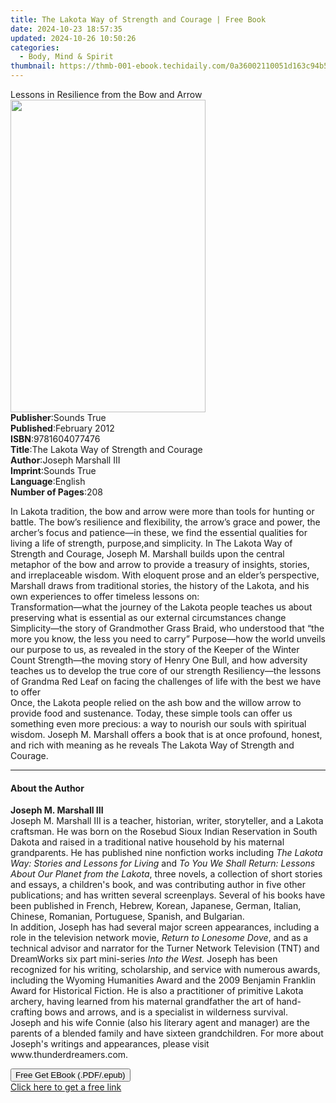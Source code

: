 ```yaml
---
title: The Lakota Way of Strength and Courage | Free Book
date: 2024-10-23 18:57:35
updated: 2024-10-26 10:50:26
categories:
  - Body, Mind & Spirit
thumbnail: https://thmb-001-ebook.techidaily.com/0a36002110051d163c94b564cd23b5c375eebb6fc6191d5b7b331fd2beca61b4.jpg
---
```

<main id="book-container">
  <div class="flex flex-col">
    <div class="book-brief flex-1 py-6 px-4 sm:p-6 md:py-10 md:px-8">
      <!-- brief-->
      <div class="book-brief-main">
        Lessons in Resilience from the Bow and Arrow
      </div>
    </div>
    <div
      class="book-meta-info flex-1 grid gap-4 col-start-1 col-end-3 row-start-1 sm:mb-6 sm:grid-cols-4 lg:gap-6 lg:col-start-2 lg:row-end-6 lg:row-span-6 lg:mb-0"
    >
      <div
        class="book-meta-info-left place-content-center mt-4 p-4 text-sm leading-6 col-start-2 col-span-2 dark:text-slate-400"
      >
        <img
          class="w-full h-500 object-cover rounded-lg sm:h-255 sm:col-span-2 lg:col-span-full"
          src="https://img-001-ebook.techidaily.com/22fed8bb19d00a7ca008ecc143db041bdcf37216b24b876c9900af528b1a73f3.jpg"
          alt=""
          width="312"
          height="500"
        />
      </div>
      <div
        class="book-meta-info-right mt-2 col-start-1 row-start-2 col-span-3 self-center"
      >
        <!-- meta data  -->
        <div class="flex flex-col px-4 md:px-8">
          <div class="flex-1">
            <strong>Publisher</strong>:<span class="px-2">Sounds True</span>
          </div>
          <div class="flex-1">
            <strong>Published</strong>:<span class="px-2">February 2012</span>
          </div>
          <div class="flex-1">
            <strong>ISBN</strong>:<span class="px-2">9781604077476</span>
          </div>
          <div class="flex-1">
            <strong>Title</strong>:<span class="px-2"
              >The Lakota Way of Strength and Courage</span
            >
          </div>
          <div class="flex-1">
            <strong>Author</strong>:<span class="px-2"
              >Joseph Marshall III</span
            >
          </div>
          <div class="flex-1">
            <strong>Imprint</strong>:<span class="px-2">Sounds True</span>
          </div>
          <div class="flex-1">
            <strong>Language</strong>:<span class="px-2">English</span>
          </div>
          <div class="flex-1">
            <strong>Number of Pages</strong>:<span class="px-2">208</span>
          </div>
        </div>
      </div>
    </div>
    <div class="book-description flex-1 py-6 px-4 sm:p-6 md:py-10 md:px-8">
      <div class="book-description-main">
        <div accordion-content="" id="description">
          <p>
            In Lakota tradition, the bow and arrow were more than tools for
            hunting or battle. The bow’s resilience and flexibility, the arrow’s
            grace and power, the archer’s focus and patience—in these, we find
            the essential qualities for living a life of strength, purpose,and
            simplicity. In The Lakota Way of Strength and Courage, Joseph M.
            Marshall builds upon the central metaphor of the bow and arrow to
            provide a treasury of insights, stories, and irreplaceable wisdom.
            With eloquent prose and an elder’s perspective, Marshall draws from
            traditional stories, the history of the Lakota, and his own
            experiences to offer timeless lessons on:<br />Transformation—what
            the journey of the Lakota people teaches us about preserving what is
            essential as our external circumstances change Simplicity—the story
            of Grandmother Grass Braid, who understood that “the more you know,
            the less you need to carry” Purpose—how the world unveils our
            purpose to us, as revealed in the story of the Keeper of the Winter
            Count Strength—the moving story of Henry One Bull, and how adversity
            teaches us to develop the true core of our strength Resiliency—the
            lessons of Grandma Red Leaf on facing the challenges of life with
            the best we have to offer<br />Once, the Lakota people relied on the
            ash bow and the willow arrow to provide food and sustenance. Today,
            these simple tools can offer us something even more precious: a way
            to nourish our souls with spiritual wisdom. Joseph M. Marshall
            offers a book that is at once profound, honest, and rich with
            meaning as he reveals The Lakota Way of Strength and Courage.
          </p>
        </div>
        <div class="accordion-fader"></div>
      </div>
    </div>
    <div class="book-excerpts flex-1 py-6 px-4 sm:p-6 md:py-10 md:px-8">
      <!-- excerpts-->
      <div class="book-excerpts-main">
        <hr />
        <h4 class="placeholder placeholder-heading">
          <span>About the Author</span>
        </h4>
        <p></p>
        <p>
          <b>Joseph M. Marshall III</b><br />Joseph M. Marshall III is a
          teacher, historian, writer, storyteller, and a Lakota craftsman. He
          was born on the Rosebud Sioux Indian Reservation in South Dakota and
          raised in a traditional native household by his maternal grandparents.
          He has published nine nonfiction works including
          <i>The Lakota Way: Stories and Lessons for Living </i>and
          <i>To You We Shall Return: Lessons About Our Planet from the Lakota</i
          >, three novels, a collection of short stories and essays, a
          children's book, and was contributing author in five other
          publications; and has written several screenplays. Several of his
          books have been published in French, Hebrew, Korean, Japanese, German,
          Italian, Chinese, Romanian, Portuguese, Spanish, and Bulgarian.<br />In
          addition, Joseph has had several major screen appearances, including a
          role in the television network movie, <i>Return to Lonesome Dove</i>,
          and as a technical advisor and narrator for the Turner Network
          Television (TNT) and DreamWorks six part mini-series
          <i>Into the West. </i>Joseph has been recognized for his writing,
          scholarship, and service with numerous awards, including the Wyoming
          Humanities Award and the 2009 Benjamin Franklin Award for Historical
          Fiction. He is also a practitioner of primitive Lakota archery, having
          learned from his maternal grandfather the art of hand-crafting bows
          and arrows, and is a specialist in wilderness survival.<br />Joseph
          and his wife Connie (also his literary agent and manager) are the
          parents of a blended family and have sixteen grandchildren. For more
          about Joseph's writings and appearances, please visit
          www.thunderdreamers.com.
        </p>
        <p></p>
      </div>
    </div>
    <div
      class="book-about-author flex-1 py-6 px-4 sm:p-6 md:py-10 md:px-8"
    ></div>
    <div class="book-free-get flex-1 py-6 px-4 sm:p-6 md:py-10 md:px-8">
      <button
        id="btn-free-get"
        class="bg-blue-500 hover:bg-blue-700 text-white font-bold py-2 px-4 rounded"
      >
        Free Get EBook (.PDF/.epub)
      </button>
      <div id="countdown-display" class="px-2 text-lg mt-2"></div>
      <a
        id="free-link"
        class="hidden bg-blue-500 hover:bg-blue-700 text-white font-bold py-2 px-4 rounded"
        href="https://www.ebooks.com/en-us/book/210761460/the-lakota-way-of-strength-and-courage/joseph-marshall-iii/"
        target="_blank"
        >Click here to get a free link</a
      >
    </div>
    <script>
      let countdownTime = 0;
      let countdownInterval = null;
      document
        .getElementById('btn-free-get')
        .addEventListener('click', startCountdown);
      function startCountdown() {
        countdownTime = new Date().getTime() + 60000 * 3;
        countdownInterval = setInterval(updateCountdown, 1000);
        document.getElementById('btn-free-get').disabled = true;
        document
          .getElementById('btn-free-get')
          .classList.add('bg-gray-500', 'cursor-not-allowed');
      }
      function updateCountdown() {
        let currentTime = new Date().getTime();
        let timeLeft = countdownTime - currentTime;
        let secondsLeft = Math.floor(timeLeft / 1000);
        document.getElementById('countdown-display').innerHTML =
          `Remaining time: ${secondsLeft} seconds.`;
        if (secondsLeft <= 0) {
          clearInterval(countdownInterval);
          document.getElementById('btn-free-get').classList.add('hidden');
          document.getElementById('free-link').classList.remove('hidden');
          document.getElementById('countdown-display').innerHTML = '';
        }
      }
    </script>
  </div>
</main>
